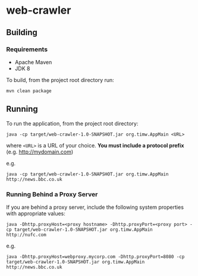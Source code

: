 # web-crawler

## Building
### Requirements
* Apache Maven
* JDK 8

To build, from the project root directory run:
    
    mvn clean package
    

## Running

To run the application, from the project root directory:
    
    java -cp target/web-crawler-1.0-SNAPSHOT.jar org.timw.AppMain <URL>
    
where `<URL>` is a URL of your choice.  **You must include a protocol prefix** (e.g. http://mydomain.com)

e.g.
    
    java -cp target/web-crawler-1.0-SNAPSHOT.jar org.timw.AppMain http://news.bbc.co.uk
    
### Running Behind a Proxy Server

If you are behind a proxy server, include the following system properties with appropriate values:

    
    java -Dhttp.proxyHost=<proxy hostname> -Dhttp.proxyPort=<proxy port> -cp target/web-crawler-1.0-SNAPSHOT.jar org.timw.AppMain http://nufc.com
    
    
e.g.
    
    java -Dhttp.proxyHost=webproxy.mycorp.com -Dhttp.proxyPort=8080 -cp target/web-crawler-1.0-SNAPSHOT.jar org.timw.AppMain http://news.bbc.co.uk
    

